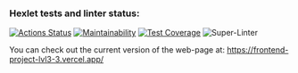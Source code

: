 ### Hexlet tests and linter status:
[![Actions Status](https://github.com/nofacez/frontend-project-lvl3/workflows/hexlet-check/badge.svg)](https://github.com/nofacez/frontend-project-lvl3/actions)
[![Maintainability](https://api.codeclimate.com/v1/badges/33dfb697b10fadd6a797/maintainability)](https://codeclimate.com/github/nofacez/frontend-project-lvl3/maintainability)
[![Test Coverage](https://api.codeclimate.com/v1/badges/33dfb697b10fadd6a797/test_coverage)](https://codeclimate.com/github/nofacez/frontend-project-lvl3/test_coverage)
![Super-Linter](https://github.com/nofacez/frontend-project-lvl3/workflows/lint/badge.svg)

You can check out the current version of the web-page at: https://frontend-project-lvl3-3.vercel.app/